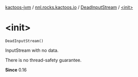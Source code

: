 [kactoos-jvm](../../index.md) / [nnl.rocks.kactoos.io](../index.md) / [DeadInputStream](index.md) / [&lt;init&gt;](.)

# &lt;init&gt;

`DeadInputStream()`

InputStream with no data.

There is no thread-safety guarantee.

**Since**
0.16

